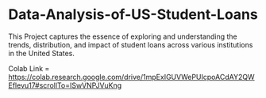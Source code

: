 # Data-Analysis-of-US-Student-Loans
This Project captures the essence of exploring and understanding the trends, distribution, and impact of student loans across various institutions in the United States.


Colab Link = https://colab.research.google.com/drive/1mpExIGUVWePUIcpoACdAY2QWEflevu17#scrollTo=ISwVNPJVuKng
